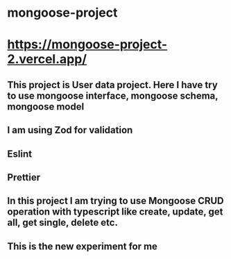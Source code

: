# mongoose-project
# https://mongoose-project-2.vercel.app/
## This project is User data project. Here I have try to use mongoose interface, mongoose schema, mongoose model
## I am using Zod for validation
## Eslint
## Prettier
## In this project I am trying to use Mongoose CRUD operation with typescript like create, update, get all, get single, delete etc.
## This is the new experiment for me
